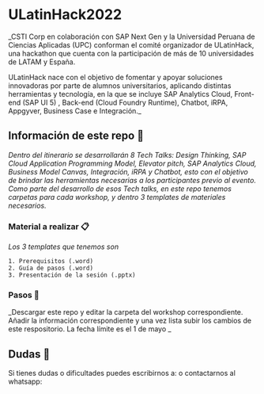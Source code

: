 # ULatinHack2022

_CSTI Corp en colaboración con SAP Next Gen y la Universidad Peruana de Ciencias Aplicadas (UPC) conforman el comité organizador de ULatinHack, una hackathon que cuenta con la participación de más de 10 universidades de LATAM y España.

ULatinHack nace con el objetivo de fomentar y apoyar soluciones innovadoras por parte de alumnos universitarios, aplicando distintas herramientas y tecnología, en la que se incluye SAP Analytics Cloud, Front-end (SAP UI 5) , Back-end (Cloud Foundry Runtime), Chatbot, iRPA, Appgyver, Business Case e Integración._

## Información de este repo 🚀

_Dentro del itinerario se desarrollarán 8 Tech Talks:
Design Thinking, SAP Cloud Application Programming Model, Elevator pitch, SAP Analytics Cloud, Business Model Canvas, Integración, iRPA y Chatbot, esto con el objetivo de brindar las herramientas necesarias a los participantes previo al evento.
Como parte del desarrollo de esos Tech talks, en este repo tenemos carpetas para cada workshop, y dentro 3 templates de materiales necesarios._

### Material a realizar 📋

_Los 3 templates que tenemos son_

```
1. Prerequisitos (.word)
2. Guía de pasos (.word)
3. Presentación de la sesión (.pptx)
```

### Pasos 🔧

_Descargar este repo y editar la carpeta del workshop correspondiente. Añadir la información correspondiente y una vez lista subir los cambios de este respositorio. La fecha límite es el 1 de mayo _



## Dudas 📌
Si tienes dudas o dificultades puedes escribirnos a:
o contactarnos al whatsapp:
